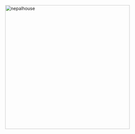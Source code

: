 <img width="398" alt="nepalhouse" src="https://github.com/Drona-Subu/Mern-Project/assets/156983839/b0d197fd-8c38-4455-8e22-bd6ed5e1cc2e">
